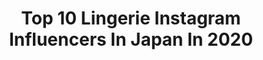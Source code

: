 ---
title: Top 10 Lingerie Instagram Influencers In Japan In 2020
description: >-
  Find top lingerie Instagram influencers in Japan in 2020. Most popular hashtags: #lingerie #gravure #selfie #cosplay.
platform: Instagram
profiles:
  - username: "294.is.tsukushi"
    fullname: >-
      Tsukushi ❤︎杉菜🇰🇷🇯🇵🇨🇳🇺🇸
    location: "Japan"
    followers: 78184
    engagement: 499
    commentsToLikes: 0.028077
    id: ck8t2fntnzb7s0j78akldmsr2
    verified: false
    hashtags: "#leggy, #schoolgirlskirt, #stayhome, #swimwear"
  - username: "_rosemelle"
    fullname: >-
      Rose Melle
    location: "Japan"
    followers: 17542
    engagement: 920
    commentsToLikes: 0.012279
    id: ck5zzwkhocjjd0i140q4r4dh8
    verified: false
    hashtags: "#bikini, #beach, #blackhair, #fitness"
  - username: "makoto666_"
    fullname: >-
      真琴 makoto
    location: "Japan"
    followers: 165218
    engagement: 357
    commentsToLikes: 0.019353
    id: ck5ccpk4ghs2m0i117avnk9yh
    verified: false
    hashtags: "#lingerie, #hairstyle, #philippine, #cherryblossom"
  - username: "poyo_ngy"
    fullname: >-
      ゆきぽよ(Yuki Kimura)
    location: "Japan"
    followers: 587882
    engagement: 710
    commentsToLikes: 0.005045
    id: ck0vxvz3810cl0i19hzgxch2z
    verified: true
    hashtags: "#shibuya, #tl, #brassiere, #murua"
  - username: "animasian78"
    fullname: >-
      Animasian✨🍑 ➡️ IDK
    location: "Japan"
    followers: 26755
    engagement: 1396
    commentsToLikes: 0.016571
    id: ck5qb105tjaa00i11fhwpuq9w
    verified: false
    hashtags: "#cabin, #pokemoncosplay, #animeconvention, #comics"
  - username: "momokashojo"
    fullname: >-
      桃花 • 少女 🍑
    location: "Japan"
    followers: 67033
    engagement: 781
    commentsToLikes: 0.008426
    id: ck5cbwpl4gb2i0i11sfacmfcm
    verified: false
    hashtags: "#kawaii, #makeup, #kawaiisubscriptionbox, #japanese"
  - username: "yana_yz"
    fullname: >-
      Ayana || Photographer
    location: "Japan"
    followers: 2098
    engagement: 933
    commentsToLikes: 0.080901
    id: ck6uepj1wsbth0j71b7dul5l9
    verified: false
    hashtags: "#legs, #dark, #blackwomen, #seminudeselfies"
  - username: "kuro_kurosaki"
    fullname: >-
      kuro
    location: "Japan"
    followers: 49235
    engagement: 503
    commentsToLikes: 0.004801
    id: ck0vxovwnzznx0i19n4tzktji
    verified: false
    hashtags: "#japanesegirl, #students, #nero, #maid"
  - username: "ry01204"
    fullname: >-
      山吹りょう　(ryo yamabuki)
    location: "Japan"
    followers: 48977
    engagement: 514
    commentsToLikes: 0.000000
    id: ck5hf5l8svx5x0i111k02bzgy
    verified: true
    hashtags: "#peki, #acoustic, #reflem, #coach"
  - username: "ran_19951028"
    fullname: >-
      蘭 (Ran)
    location: "Japan"
    followers: 73586
    engagement: 367
    commentsToLikes: 0.005930
    id: ck6uan6ca4i0c0j71v6leuitk
    verified: true
    hashtags: "#hifu, #tbt, #fila, #lingerie"
---